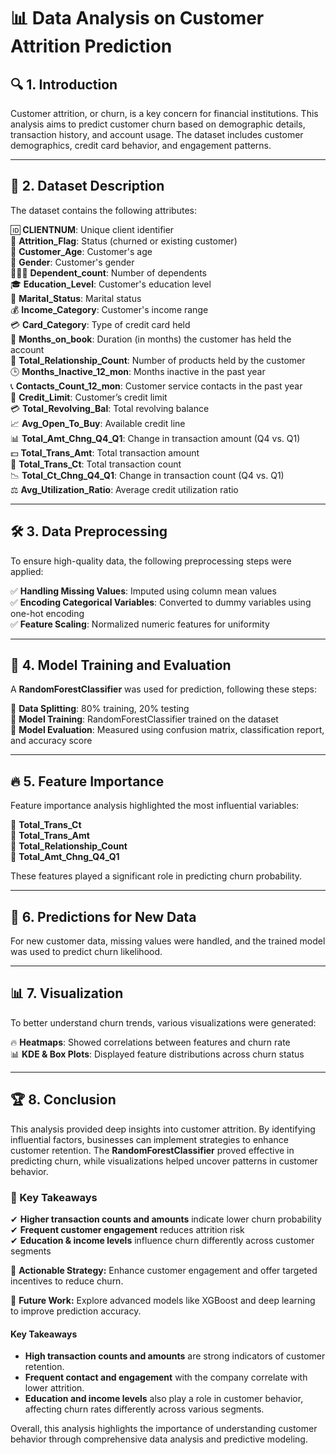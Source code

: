 # 📊 Data Analysis on Customer Attrition Prediction

## 🔍 1. Introduction
Customer attrition, or churn, is a key concern for financial institutions. This analysis aims to predict customer churn based on demographic details, transaction history, and account usage. The dataset includes customer demographics, credit card behavior, and engagement patterns.

---

## 📁 2. Dataset Description
The dataset contains the following attributes:

🆔 **CLIENTNUM**: Unique client identifier  
🔄 **Attrition_Flag**: Status (churned or existing customer)  
🎂 **Customer_Age**: Customer's age  
🚻 **Gender**: Customer's gender  
👨‍👩‍👧 **Dependent_count**: Number of dependents  
🎓 **Education_Level**: Customer's education level  
💍 **Marital_Status**: Marital status  
💰 **Income_Category**: Customer's income range  
💳 **Card_Category**: Type of credit card held  
📅 **Months_on_book**: Duration (in months) the customer has held the account  
🔗 **Total_Relationship_Count**: Number of products held by the customer  
🕒 **Months_Inactive_12_mon**: Months inactive in the past year  
📞 **Contacts_Count_12_mon**: Customer service contacts in the past year  
🏦 **Credit_Limit**: Customer’s credit limit  
💳 **Total_Revolving_Bal**: Total revolving balance  
📈 **Avg_Open_To_Buy**: Available credit line  
📊 **Total_Amt_Chng_Q4_Q1**: Change in transaction amount (Q4 vs. Q1)  
💵 **Total_Trans_Amt**: Total transaction amount  
🔢 **Total_Trans_Ct**: Total transaction count  
📉 **Total_Ct_Chng_Q4_Q1**: Change in transaction count (Q4 vs. Q1)  
⚖ **Avg_Utilization_Ratio**: Average credit utilization ratio  

---

## 🛠 3. Data Preprocessing
To ensure high-quality data, the following preprocessing steps were applied:

✅ **Handling Missing Values**: Imputed using column mean values  
✅ **Encoding Categorical Variables**: Converted to dummy variables using one-hot encoding  
✅ **Feature Scaling**: Normalized numeric features for uniformity  

---

## 🤖 4. Model Training and Evaluation
A **RandomForestClassifier** was used for prediction, following these steps:

📌 **Data Splitting**: 80% training, 20% testing  
📌 **Model Training**: RandomForestClassifier trained on the dataset  
📌 **Model Evaluation**: Measured using confusion matrix, classification report, and accuracy score  

---

## 🔥 5. Feature Importance
Feature importance analysis highlighted the most influential variables:

🔹 **Total_Trans_Ct**  
🔹 **Total_Trans_Amt**  
🔹 **Total_Relationship_Count**  
🔹 **Total_Amt_Chng_Q4_Q1**  

These features played a significant role in predicting churn probability.

---

## 🔮 6. Predictions for New Data
For new customer data, missing values were handled, and the trained model was used to predict churn likelihood.

---

## 📊 7. Visualization
To better understand churn trends, various visualizations were generated:

🔥 **Heatmaps**: Showed correlations between features and churn rate  
📊 **KDE & Box Plots**: Displayed feature distributions across churn status  

---

## 🏆 8. Conclusion
This analysis provided deep insights into customer attrition. By identifying influential factors, businesses can implement strategies to enhance customer retention. The **RandomForestClassifier** proved effective in predicting churn, while visualizations helped uncover patterns in customer behavior.

### 🎯 Key Takeaways
✔ **Higher transaction counts and amounts** indicate lower churn probability  
✔ **Frequent customer engagement** reduces attrition risk  
✔ **Education & income levels** influence churn differently across customer segments  

📢 **Actionable Strategy:** Enhance customer engagement and offer targeted incentives to reduce churn. 

🚀 **Future Work:** Explore advanced models like XGBoost and deep learning to improve prediction accuracy.



#### Key Takeaways
- **High transaction counts and amounts** are strong indicators of customer retention.
- **Frequent contact and engagement** with the company correlate with lower attrition.
- **Education and income levels** also play a role in customer behavior, affecting churn rates differently across various segments.

Overall, this analysis highlights the importance of understanding customer behavior through comprehensive data analysis and predictive modeling.

